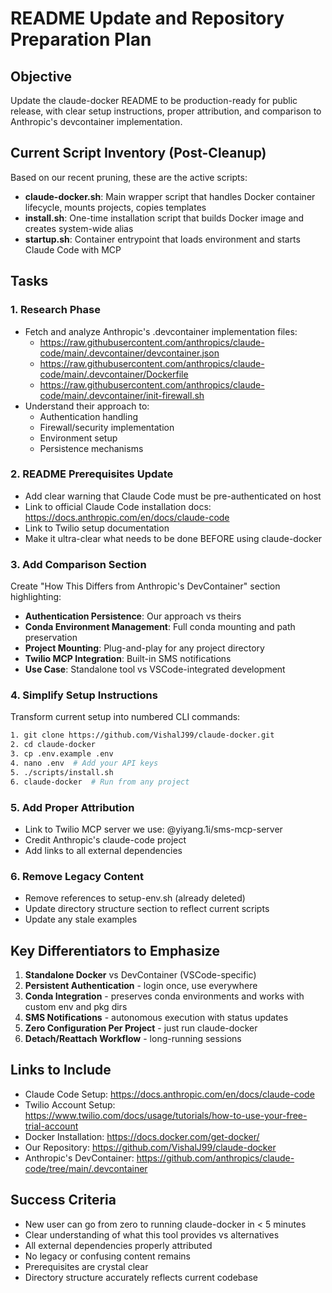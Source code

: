 # README Update and Repository Preparation Plan

## Objective
Update the claude-docker README to be production-ready for public release, with clear setup instructions, proper attribution, and comparison to Anthropic's devcontainer implementation.

## Current Script Inventory (Post-Cleanup)
Based on our recent pruning, these are the active scripts:
- **claude-docker.sh**: Main wrapper script that handles Docker container lifecycle, mounts projects, copies templates
- **install.sh**: One-time installation script that builds Docker image and creates system-wide alias
- **startup.sh**: Container entrypoint that loads environment and starts Claude Code with MCP

## Tasks

### 1. Research Phase
- Fetch and analyze Anthropic's .devcontainer implementation files:
  - https://raw.githubusercontent.com/anthropics/claude-code/main/.devcontainer/devcontainer.json
  - https://raw.githubusercontent.com/anthropics/claude-code/main/.devcontainer/Dockerfile
  - https://raw.githubusercontent.com/anthropics/claude-code/main/.devcontainer/init-firewall.sh
- Understand their approach to:
  - Authentication handling
  - Firewall/security implementation
  - Environment setup
  - Persistence mechanisms

### 2. README Prerequisites Update
- Add clear warning that Claude Code must be pre-authenticated on host
- Link to official Claude Code installation docs: https://docs.anthropic.com/en/docs/claude-code
- Link to Twilio setup documentation
- Make it ultra-clear what needs to be done BEFORE using claude-docker

### 3. Add Comparison Section
Create "How This Differs from Anthropic's DevContainer" section highlighting:
- **Authentication Persistence**: Our approach vs theirs
- **Conda Environment Management**: Full conda mounting and path preservation
- **Project Mounting**: Plug-and-play for any project directory
- **Twilio MCP Integration**: Built-in SMS notifications
- **Use Case**: Standalone tool vs VSCode-integrated development

### 4. Simplify Setup Instructions
Transform current setup into numbered CLI commands:
```bash
1. git clone https://github.com/VishalJ99/claude-docker.git
2. cd claude-docker
3. cp .env.example .env
4. nano .env  # Add your API keys
5. ./scripts/install.sh
6. claude-docker  # Run from any project
```

### 5. Add Proper Attribution
- Link to Twilio MCP server we use: @yiyang.1i/sms-mcp-server
- Credit Anthropic's claude-code project
- Add links to all external dependencies

### 6. Remove Legacy Content
- Remove references to setup-env.sh (already deleted)
- Update directory structure section to reflect current scripts
- Update any stale examples


## Key Differentiators to Emphasize

1. **Standalone Docker** vs DevContainer (VSCode-specific)
2. **Persistent Authentication** - login once, use everywhere
3. **Conda Integration** - preserves conda environments and works with custom env and pkg dirs
4. **SMS Notifications** - autonomous execution with status updates
5. **Zero Configuration Per Project** - just run claude-docker
6. **Detach/Reattach Workflow** - long-running sessions

## Links to Include

- Claude Code Setup: https://docs.anthropic.com/en/docs/claude-code
- Twilio Account Setup: https://www.twilio.com/docs/usage/tutorials/how-to-use-your-free-trial-account
- Docker Installation: https://docs.docker.com/get-docker/
- Our Repository: https://github.com/VishalJ99/claude-docker
- Anthropic's DevContainer: https://github.com/anthropics/claude-code/tree/main/.devcontainer

## Success Criteria
- New user can go from zero to running claude-docker in < 5 minutes
- Clear understanding of what this tool provides vs alternatives
- All external dependencies properly attributed
- No legacy or confusing content remains
- Prerequisites are crystal clear
- Directory structure accurately reflects current codebase